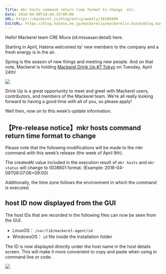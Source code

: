 ```yaml
---
Title: mkr hosts command return time format to change  etc.
Date: 2018-04-09T18:44:15+09:00
URL: https://mackerel.io/blog/entry/weekly/20180409
EditURL: https://blog.hatena.ne.jp/mackerelio/mackerelio.hatenablog.mackerel.io/atom/entry/17391345971633674816
---
```


Hello! Mackerel team CRE Miura (id:missasan:detail) here.

Starting in April, Hatena welcomed its’ new members to the company and a fresh energy is in the air.

Spring is the season of new things and meeting new people. And on that note, Mackerel is holding [Mackerel Drink Up #7 Tokyo](https://mackerelio.connpass.com/event/84134/) on Tuesday, April 24th!

![](https://cdn-ak.f.st-hatena.com/images/fotolife/a/andyyk/20180409/20180409183224.png)

Drink Up is a great opportunity to meet and greet with Mackerel users, contributors, and members of the Mackerel team. We’re all really looking forward to having a good time with all of you, so please apply! 

Well then, now on to this week’s update information.

## 【Pre-release notice】mkr hosts command return time format to change

Please note that the following modifications will be made to the mkr command with this week’s release (the week of April 9th).

The createdAt value included in the execution result of `mkr hosts` and `mkr status` will change to ISO8601 format. (Example: 2018-04-09T08:07:06+09:00)

Additionally, the time zone follows the environment in which the command is executed.

## host ID now displayed from the GUI 

The host IDs that are recorded in the following files can now be seen from the GUI.

- LinuxOS： `/var/lib/mackerel-agent/id`
- WindowsOS： `id` file inside the installation folder

The ID is now displayed directly under the host name in the host details screen. This will make it more convenient to copy and paste when using in command line or code.

![](https://cdn-ak.f.st-hatena.com/images/fotolife/a/andyyk/20180409/20180409183222.png)
